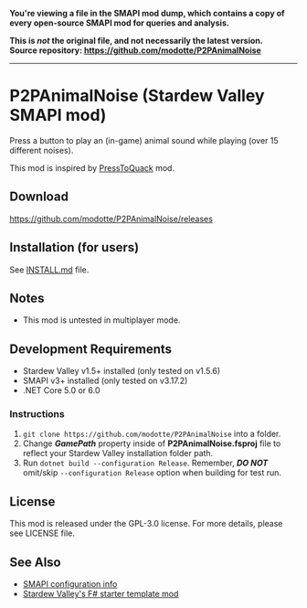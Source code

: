 **You're viewing a file in the SMAPI mod dump, which contains a copy of every open-source SMAPI mod
for queries and analysis.**

**This is _not_ the original file, and not necessarily the latest version.**  
**Source repository: https://github.com/modotte/P2PAnimalNoise**

----

# P2PAnimalNoise (Stardew Valley SMAPI mod)

Press a button to play an (in-game) animal sound while playing (over 15 different noises).

This mod is inspired by [PressToQuack](https://github.com/DraconisLeonidas/PressToQuack) mod.

## Download

https://github.com/modotte/P2PAnimalNoise/releases

## Installation (for users)

See [INSTALL.md](https://github.com/modotte/P2PAnimalNoise/blob/main/INSTALL.md) file.

## Notes

- This mod is untested in multiplayer mode.

## Development Requirements

- Stardew Valley v1.5+ installed (only tested on v1.5.6)
- SMAPI v3+ installed (only tested on v3.17.2)
- .NET Core 5.0 or 6.0

### Instructions

1. `git clone https://github.com/modotte/P2PAnimalNoise` into a folder.
2. Change ***GamePath*** property inside of **P2PAnimalNoise.fsproj** file to 
  reflect your Stardew Valley installation folder path.
3. Run `dotnet build --configuration Release`. Remember, ***DO NOT*** omit/skip 
  `--configuration Release` option when building for test run.
   
## License

This mod is released under the GPL-3.0 license. For more details,
 please see LICENSE file.

## See Also
 
- [SMAPI configuration info](https://github.com/Pathoschild/SMAPI/blob/develop/docs/technical/mod-package.md#custom-game-path)
- [Stardew Valley's F# starter template mod](https://github.com/modotte/SVFsharpExampleMod)
